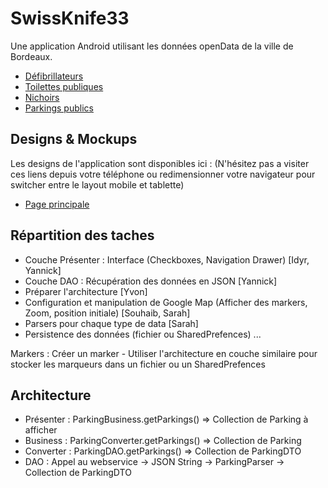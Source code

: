 SwissKnife33
============

Une application Android utilisant les données openData de la ville de Bordeaux.

- [Défibrillateurs](http://opendata.bordeaux.fr/defibrillateurs)
- [Toilettes publiques](http://opendata.bordeaux.fr/content/toilettes-publiques)
- [Nichoirs](http://opendata.bordeaux.fr/emplacement-des-nichoirs)
- [Parkings publics](http://opendata.bordeaux.fr/content/parkings-publics)


## Designs & Mockups

Les designs de l'application sont disponibles ici : 
(N'hésitez pas a visiter ces liens depuis votre téléphone ou redimensionner votre navigateur pour switcher entre le layout mobile et tablette)

- [Page principale](https://www.polymer-project.org/tools/designer/preview.html#f4b17c79d57e48bcbf89)


## Répartition des taches  

- Couche Présenter : Interface (Checkboxes, Navigation Drawer) [Idyr, Yannick]
- Couche DAO : Récupération des données en JSON [Yannick]
- Préparer l'architecture [Yvon]
- Configuration et manipulation de Google Map (Afficher des markers, Zoom, position initiale) [Souhaib, Sarah]
- Parsers pour chaque type de data [Sarah]
- Persistence des données (fichier ou SharedPrefences) ... 

Markers : Créer un marker - Utiliser l'architecture en couche similaire pour stocker les marqueurs dans un fichier ou un SharedPrefences 


## Architecture 

- Présenter : ParkingBusiness.getParkings() => Collection de Parking à afficher
- Business : ParkingConverter.getParkings() => Collection de Parking 
- Converter : ParkingDAO.getParkings() => Collection de ParkingDTO
- DAO : Appel au webservice -> JSON String -> ParkingParser -> Collection de ParkingDTO



